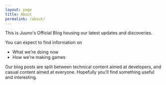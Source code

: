 ```yaml
---
layout: page
title: About
permalink: /about/
---
```


This is Juuno's Official Blog housing our latest updates and discoveries.

You can expect to find information on

* What we're doing now 
* How we're making games 

Our blog posts are split between technical content aimed at developers, and casual content aimed at everyone. Hopefully you'll find something useful and interesting.

<!-- This is the base Jekyll theme. You can find out more info about customizing your Jekyll theme, as well as basic Jekyll usage documentation at [jekyllrb.com](https://jekyllrb.com/)

You can find the source code for Minima at GitHub:
[jekyll][jekyll-organization] /
[minima](https://github.com/jekyll/minima)

You can find the source code for Jekyll at GitHub:
[jekyll][jekyll-organization] /
[jekyll](https://github.com/jekyll/jekyll)
 -->

<!-- [jekyll-organization]: https://github.com/jekyll -->
